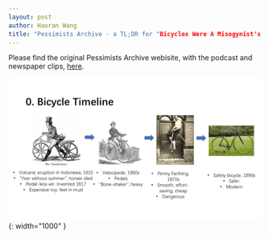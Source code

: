 ```yaml
---
layout: post
author: Haoran Wang
title: "Pessimists Archive - a TL;DR for "Bicycles Were A Misogynist's Nightmare" "
---
```


Please find the original Pessimists Archive webisite, with the podcast and newspaper clips, [here](https://pessimistsarchive.org/list/bicycle).

![Image of Slide P1](/assets/images/Manus_et_Machina_course_images/25-02-09-pessimists/1.PNG){: width="1000" }